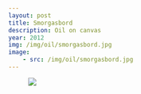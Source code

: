 ```yaml
---
layout: post
title: Smorgasbord
description: Oil on canvas
year: 2012
img: /img/oil/smorgasbord.jpg
image:
    - src: /img/oil/smorgasbord.jpg
---
```

<figure>
  <img
    class="post-image" src="{{ page.image[0].src }}">
</figure>
